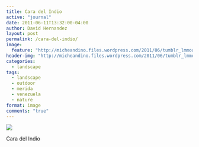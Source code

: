 ```yaml
---
title: Cara del Indio
active: "journal"
date: 2011-06-11T13:32:00-04:00
author: David Hernandez
layout: post
permalink: /cara-del-indio/
image:
  feature: "http://micheandino.files.wordpress.com/2011/06/tumblr_lmmoa5ur8h1qa1qgjo1_r1_1280.jpg"
header-img: "http://micheandino.files.wordpress.com/2011/06/tumblr_lmmoa5ur8h1qa1qgjo1_r1_1280.jpg"
categories:
  - landscape
tags:
  - landscape
  - outdoor
  - merida
  - venezuela
  - nature
format: image
comments: "true"
---
```

<a href="http://micheandino.files.wordpress.com/2011/06/tumblr_lmmoa5ur8h1qa1qgjo1_r1_1280.jpg" class="popup"  title="Cara del Indio" data-caption="© 2011 by David Hernández"><img src="http://micheandino.files.wordpress.com/2011/06/tumblr_lmmoa5ur8h1qa1qgjo1_r1_1280.jpg"></a>

Cara del Indio

